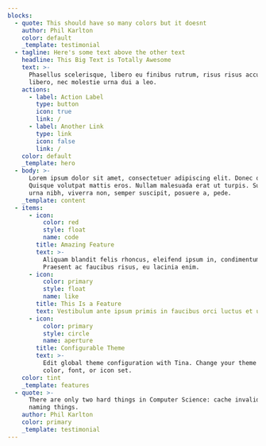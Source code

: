 ```yaml
---
blocks:
  - quote: This should have so many colors but it doesnt
    author: Phil Karlton
    color: default
    _template: testimonial
  - tagline: Here's some text above the other text
    headline: This Big Text is Totally Awesome
    text: >-
      Phasellus scelerisque, libero eu finibus rutrum, risus risus accumsan
      libero, nec molestie urna dui a leo.
    actions:
      - label: Action Label
        type: button
        icon: true
        link: /
      - label: Another Link
        type: link
        icon: false
        link: /
    color: default
    _template: hero
  - body: >-
      Lorem ipsum dolor sit amet, consectetuer adipiscing elit. Donec odio.
      Quisque volutpat mattis eros. Nullam malesuada erat ut turpis. Suspendisse
      urna nibh, viverra non, semper suscipit, posuere a, pede.
    _template: content
  - items:
      - icon:
          color: red
          style: float
          name: code
        title: Amazing Feature
        text: >-
          Aliquam blandit felis rhoncus, eleifend ipsum in, condimentum nibh.
          Praesent ac faucibus risus, eu lacinia enim.
      - icon:
          color: primary
          style: float
          name: like
        title: This Is a Feature
        text: Vestibulum ante ipsum primis in faucibus orci luctus et ultrices.
      - icon:
          color: primary
          style: circle
          name: aperture
        title: Configurable Theme
        text: >-
          Edit global theme configuration with Tina. Change your theme's primary
          color, font, or icon set.
    color: tint
    _template: features
  - quote: >-
      There are only two hard things in Computer Science: cache invalidation and
      naming things.
    author: Phil Karlton
    color: primary
    _template: testimonial
---
```


